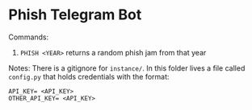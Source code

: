 # Phish Telegram Bot

Commands:
1. `PHISH <YEAR>` returns a random phish jam from that year

Notes:
There is a gitignore for `instance/`. In this folder lives a file called `config.py` that holds credentials with the format:
```
API_KEY= <API_KEY>
OTHER_API_KEY= <API_KEY>
```